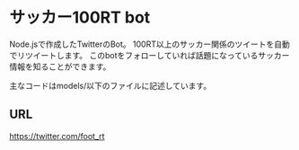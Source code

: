 サッカー100RT bot
======================
Node.jsで作成したTwitterのBot。
100RT以上のサッカー関係のツイートを自動でリツイートします。
このbotをフォローしていれば話題になっているサッカー情報を知ることができます。

主なコードはmodels/以下のファイルに記述しています。

URL
------
https://twitter.com/foot_rt
